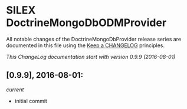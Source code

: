 # SILEX DoctrineMongoDbODMProvider

All notable changes of the DoctrineMongoDbProvider release series are documented in this file using the [Keep a CHANGELOG](http://keepachangelog.com/) principles.

_This ChangeLog documentation start with version 0.9.9 (2016-08-01)_

## [0.9.9], 2016-08-01:
_current_

- initial commit